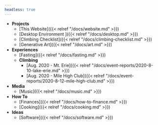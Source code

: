 ```yaml
---
headless: true
---
```


- **Projects**
  - [This Website]({{< relref "/docs/website.md" >}})
  - [Desktop Environment ]({{< relref "/docs/desktop.md" >}})  
  - [Climbing Checklist]({{< relref "/docs/climbing-checklist.md" >}})
  - [Generative Art]({{< relref "/docs/art.md" >}})
- **Experiences**
  - [Fasting]({{< relref "/docs/fasting.md" >}})
  - **Climbing**
      - [Aug. 2020 - Mt. Erie]({{< relref "/docs/event-reports/2020-8-10-lake-erie.md" >}})
      - [Aug. 2020 - Mile High Club]({{< relref "/docs/event-reports/2020-8-12-mile-high-club.md" >}})
- **Media**
  - [Music]({{< relref "/docs/music.md" >}})
- **How To**
  - [Finances]({{< relref "/docs/how-to-finance.md" >}})
  - [Cooking]({{< relref "/docs/cooking.md" >}})
- **Ideas**
  - [Software]({{< relref "/docs/software.md" >}})
